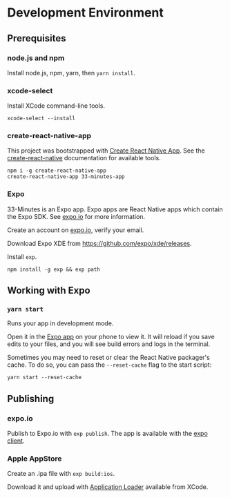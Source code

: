 # Development Environment

## Prerequisites

### node.js and npm

Install node.js, npm, yarn, then `yarn install`.

### xcode-select

Install XCode command-line tools.

```
xcode-select --install
```

### create-react-native-app

This project was bootstrapped with [Create React Native App](https://github.com/react-community/create-react-native-app). See the [create-react-native](https://github.com/react-community/create-react-native-app/blob/master/react-native-scripts/template/README.md) documentation for available tools.

```
npm i -g create-react-native-app
create-react-native-app 33-minutes-app
```

### Expo

33-Minutes is an Expo app. Expo apps are React Native apps which contain the Expo SDK. See [expo.io](https://docs.expo.io/versions/v28.0.0/) for more information.

Create an account on [expo.io](https://expo.io), verify your email.

Download Expo XDE from https://github.com/expo/xde/releases.

Install `exp`.

```
npm install -g exp && exp path
```

## Working with Expo

### `yarn start`

Runs your app in development mode.

Open it in the [Expo app](https://expo.io) on your phone to view it. It will reload if you save edits to your files, and you will see build errors and logs in the terminal.

Sometimes you may need to reset or clear the React Native packager's cache. To do so, you can pass the `--reset-cache` flag to the start script:

```
yarn start --reset-cache
```

## Publishing

### expo.io

Publish to Expo.io with `exp publish`. The app is available with the [expo client](https://expo.io/tools).

### Apple AppStore

Create an .ipa file with `exp build:ios`.

Download it and upload with [Application Loader](https://help.apple.com/itc/apploader/) available from XCode.
